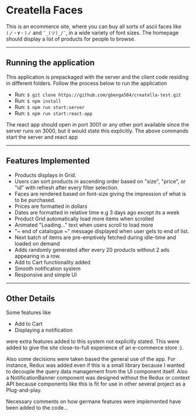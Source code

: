 # Creatella Faces

This is an ecommerce site, where you can buy all sorts of ascii faces like `(ノ・∀・)ノ` and `¯_(ツ)_/¯`, in a wide variety of font sizes. The homepage should display a list of products for people to browse.

---

## Running the application

This application is prepackaged with the server and the client code residing in different folders. Follow the process below to run the application

- Run: `$ git clone https://github.com/gbenga504/creatella-test.git`
- Run: `$ npm install`
- Run: `$ npm run start:server`
- Run: `$ npm run start:react-app`

The react app should open in port 3001 or any other port available since the server runs on 3000, but it would state this explicitly. The above commands start the server and react app

---

## Features Implemented

- Products displays in Grid.
- Users can sort products in ascending order based on "size", "price", or "id" with refresh after every filter selection.
- Faces are rendered based on font-size giving the impression of what is to be purchased.
- Prices are formatted in dollars
- Dates are formatted in relative time e.g 3 days ago except its a week
- Product Grid automatically load more items when scrolled
- Animated "Loading..." text when users scroll to load more
- "~ end of catalogue ~" message displayed when user gets to end of list.
- Next batch of items are pre-emptively fetched during idle-time and loaded on demand
- Adds randomly generated after every 20 products without 2 ads appearing in a row.
- Add to Cart functionality added
- Smooth notification system
- Responsive and simple UI

---

## Other Details

Some features like

- Add to Cart
- Displaying a notification

were extra features added to this system not explicitly stated. This were added to give the site close-to-full experience of an e-commerce store :).

Also some decisions were taken based the general use of the app. For instance, Redux was added even if this is a small library because I wanted to decouple the query data management from the UI component itself. Also a NotificationBanner component was designed without the Redux or context API because components like this is fit for use in other several project as a Plug-and-play.

Necessary comments on how germane features were implemented have been added to the code...
